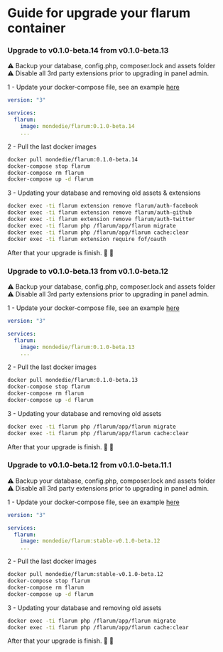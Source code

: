 # Guide for upgrade your flarum container

### Upgrade to v0.1.0-beta.14 from v0.1.0-beta.13

:warning: Backup your database, config.php, composer.lock and assets folder  
:warning: Disable all 3rd party extensions prior to upgrading in panel admin.

1 - Update your docker-compose file, see an example [here](https://github.com/mondediefr/docker-flarum/tree/master#2---docker-composeyml)

```yml
version: "3"

services:
  flarum:
    image: mondedie/flarum:0.1.0-beta.14
    ...
```

2 - Pull the last docker images

```sh
docker pull mondedie/flarum:0.1.0-beta.14
docker-compose stop flarum
docker-compose rm flarum
docker-compose up -d flarum
```

3 - Updating your database and removing old assets & extensions

```sh
docker exec -ti flarum extension remove flarum/auth-facebook
docker exec -ti flarum extension remove flarum/auth-github
docker exec -ti flarum extension remove flarum/auth-twitter
docker exec -ti flarum php /flarum/app/flarum migrate
docker exec -ti flarum php /flarum/app/flarum cache:clear
docker exec -ti flarum extension require fof/oauth
```

After that your upgrade is finish. :tada: :tada:

### Upgrade to v0.1.0-beta.13 from v0.1.0-beta.12

:warning: Backup your database, config.php, composer.lock and assets folder  
:warning: Disable all 3rd party extensions prior to upgrading in panel admin.

1 - Update your docker-compose file, see an example [here](https://github.com/mondediefr/docker-flarum/tree/master#2---docker-composeyml)

```yml
version: "3"

services:
  flarum:
    image: mondedie/flarum:0.1.0-beta.13
    ...
```

2 - Pull the last docker images

```sh
docker pull mondedie/flarum:0.1.0-beta.13
docker-compose stop flarum
docker-compose rm flarum
docker-compose up -d flarum
```

3 - Updating your database and removing old assets

```sh
docker exec -ti flarum php /flarum/app/flarum migrate
docker exec -ti flarum php /flarum/app/flarum cache:clear
```

After that your upgrade is finish. :tada: :tada:

### Upgrade to v0.1.0-beta.12 from v0.1.0-beta.11.1

:warning: Backup your database, config.php, composer.lock and assets folder  
:warning: Disable all 3rd party extensions prior to upgrading in panel admin.

1 - Update your docker-compose file, see an example [here](https://github.com/mondediefr/docker-flarum/tree/master#2---docker-composeyml)

```yml
version: "3"

services:
  flarum:
    image: mondedie/flarum:stable-v0.1.0-beta.12
    ...
```

2 - Pull the last docker images

```sh
docker pull mondedie/flarum:stable-v0.1.0-beta.12
docker-compose stop flarum
docker-compose rm flarum
docker-compose up -d flarum
```

3 - Updating your database and removing old assets

```sh
docker exec -ti flarum php /flarum/app/flarum migrate
docker exec -ti flarum php /flarum/app/flarum cache:clear
```

After that your upgrade is finish. :tada: :tada:
